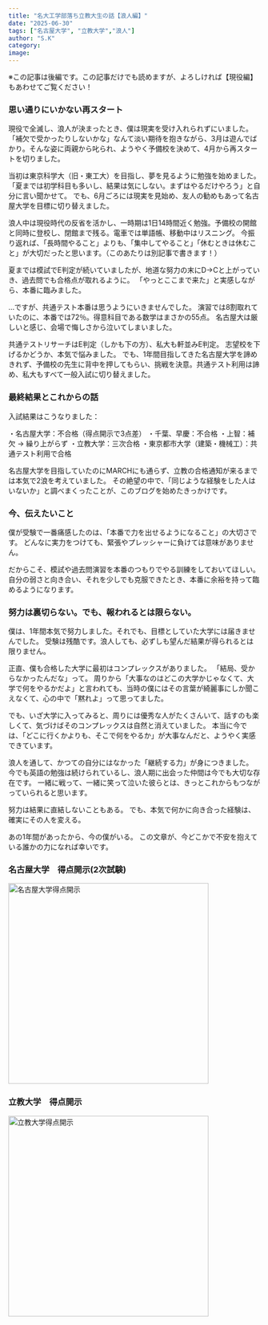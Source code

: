 ```yaml
---
title: "名大工学部落ち立教大生の話【浪人編】"
date: "2025-06-30"
tags: ["名古屋大学", "立教大学","浪人"]
author: "S.K"
category: 
image: 
---
```


※この記事は後編です。この記事だけでも読めますが、よろしければ【現役編】もあわせてご覧ください！

### 思い通りにいかない再スタート
現役で全滅し、浪人が決まったとき、僕は現実を受け入れられずにいました。
「補欠で受かったりしないかな」なんて淡い期待を抱きながら、3月は遊んでばかり。そんな姿に両親から叱られ、ようやく予備校を決めて、4月から再スタートを切りました。

当初は東京科学大（旧・東工大）を目指し、夢を見るように勉強を始めました。
「夏までは初学科目も多いし、結果は気にしない。まずはやるだけやろう」と自分に言い聞かせて。
でも、6月ごろには現実を見始め、友人の勧めもあって名古屋大学を目標に切り替えました。

浪人中は現役時代の反省を活かし、一時期は1日14時間近く勉強。予備校の開館と同時に登校し、閉館まで残る。電車では単語帳、移動中はリスニング。
今振り返れば、「長時間やること」よりも、「集中してやること」「休むときは休むこと」が大切だったと思います。（このあたりは別記事で書きます！）

夏までは模試でE判定が続いていましたが、地道な努力の末にD→Cと上がっていき、過去問でも合格点が取れるように。
「やっとここまで来た」と実感しながら、本番に臨みました。

…ですが、共通テスト本番は思うようにいきませんでした。
演習では8割取れていたのに、本番では72％。得意科目である数学はまさかの55点。
名古屋大は厳しいと感じ、会場で悔しさから泣いてしまいました。

共通テストリサーチはE判定（しかも下の方）、私大も軒並みE判定。
志望校を下げるかどうか、本気で悩みました。
でも、1年間目指してきた名古屋大学を諦めきれず、予備校の先生に背中を押してもらい、挑戦を決意。共通テスト利用は諦め、私大もすべて一般入試に切り替えました。

### 最終結果とこれからの話
入試結果はこうなりました：

・名古屋大学：不合格（得点開示で3点差）
・千葉、早慶：不合格
・上智：補欠 → 繰り上がらず
・立教大学：三次合格
・東京都市大学（建築・機械工）：共通テスト利用で合格

名古屋大学を目指していたのにMARCHにも通らず、立教の合格通知が来るまでは本気で2浪を考えていました。
その絶望の中で、「同じような経験をした人はいないか」と調べまくったことが、このブログを始めたきっかけです。

### 今、伝えたいこと
僕が受験で一番痛感したのは、「本番で力を出せるようになること」の大切さです。
どんなに実力をつけても、緊張やプレッシャーに負けては意味がありません。

だからこそ、模試や過去問演習を本番のつもりでやる訓練をしておいてほしい。
自分の弱さと向き合い、それを少しでも克服できたとき、本番に余裕を持って臨めるようになります。

### 努力は裏切らない。でも、報われるとは限らない。

僕は、1年間本気で努力しました。それでも、目標としていた大学には届きませんでした。
受験は残酷です。浪人しても、必ずしも望んだ結果が得られるとは限りません。

正直、僕も合格した大学に最初はコンプレックスがありました。
「結局、受からなかったんだな」って。
周りから「大事なのはどこの大学かじゃなくて、大学で何をやるかだよ」と言われても、当時の僕にはその言葉が綺麗事にしか聞こえなくて、心の中で「黙れよ」って思ってました。

でも、いざ大学に入ってみると、周りには優秀な人がたくさんいて、話すのも楽しくて、気づけばそのコンプレックスは自然と消えていました。
本当に今では、「どこに行くかよりも、そこで何をやるか」が大事なんだと、ようやく実感できています。

浪人を通して、かつての自分にはなかった「継続する力」が身につきました。
今でも英語の勉強は続けられているし、浪人期に出会った仲間は今でも大切な存在です。
一緒に戦って、一緒に笑って泣いた彼らとは、きっとこれからもつながっていられると思います。

努力は結果に直結しないこともある。
でも、本気で何かに向き合った経験は、確実にその人を変える。

あの1年間があったから、今の僕がいる。
この文章が、今どこかで不安を抱えている誰かの力になれば幸いです。

### 名古屋大学　得点開示(2次試験)
<img src="/S.K/nagoya-kaiji.jpg" alt="名古屋大学得点開示" width="400" />

### 立教大学　得点開示
<img src="/S.K/rikkyo-kaiji.jpg" alt="立教大学得点開示" width="400" />


